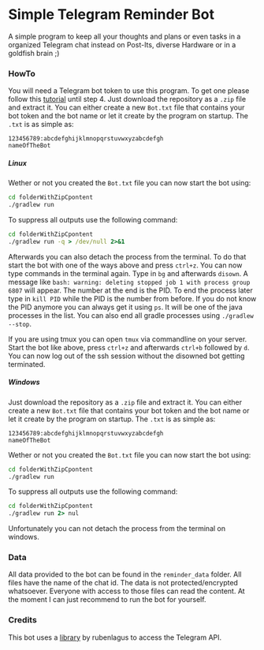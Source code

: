 # Simple Telegram Reminder Bot

A simple program to keep all your thoughts and plans or even tasks in a organized Telegram chat instead on Post-Its, diverse Hardware or in a goldfish brain ;)

### HowTo
You will need a Telegram bot token to use this program. To get one please follow this [tutorial](https://www.sohamkamani.com/blog/2016/09/21/making-a-Telegram-bot/) until step 4.
Just download the repository as a `.zip` file and extract it.
You can either create a new `Bot.txt` file that contains your bot token and the bot name or let it create by the program on startup. The `.txt` is as simple as:
```
123456789:abcdefghijklmnopqrstuvwxyzabcdefgh
nameOfTheBot
```

##### Linux
Wether or not you created the `Bot.txt` file you can now start the bot using:
```cmd
cd folderWithZipCpontent
./gradlew run
```
To suppress all outputs use the following command:
```cmd
cd folderWithZipCpontent
./gradlew run -q > /dev/null 2>&1
```
Afterwards you can also detach the process from the terminal. To do that start the bot with one of the ways above and press `ctrl+z`. You can now type commands in the terminal again.
Type in `bg` and afterwards `disown`. A message like `bash: warning: deleting stopped job 1 with process group 6807` will appear. The number at the end is the PID. To end the process later type in `kill PID` while the PID is the number from before. If you do not know the PID anymore you can always get it using `ps`. It will be one of the java processes in the list. You can also end all gradle processes using `./gradlew --stop`.

If you are using tmux you can open `tmux` via commandline on your server. Start the bot like above, press `ctrl+z` and afterwards `ctrl+b` followed by `d`. You can now log out of the ssh session without the disowned bot getting terminated.
##### Windows
Just download the repository as a `.zip` file and extract it.
You can either create a new `Bot.txt` file that contains your bot token and the bot name or let it create by the program on startup. The `.txt` is as simple as:
```
123456789:abcdefghijklmnopqrstuvwxyzabcdefgh
nameOfTheBot
```
Wether or not you created the `Bot.txt` file you can now start the bot using:
```cmd
cd folderWithZipCpontent
./gradlew run
```
To suppress all outputs use the following command:
```cmd
cd folderWithZipCpontent
./gradlew run 2> nul
```
Unfortunately you can not detach the process from the terminal on windows.

### Data
All data provided to the bot can be found in the `reminder_data` folder. All files have the name of the chat id.
The data is not protected/encrypted whatsoever. Everyone with access to those files can read the content.
At the moment I can just recommend to run the bot for yourself.

### Credits
This bot uses a [library](https://github.com/rubenlagus/TelegramBots) by rubenlagus to access the Telegram API.